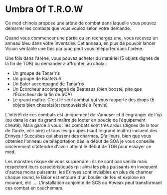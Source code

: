 # Umbra Of T.R.O.W
Ce mod chinois propose une arène de combat dans laquelle vous pouvez démarrer les combats que vous voulez selon votre demande.

Quand vous commencer une partie ou en rechargez une, vous recevez un anneau bleu dans votre inventaire. Cet anneau, en plus de pouvoir lancer Vision véritable une fois par jour, peut vous téléporter dans l'arène.

Une fois dans l'arène, vous pouvez acheter du matériel (5 objets dignes de la fin de TOB) ou demander à affronter, au choix :
- Un groupe de Tanar'ris
- Un groupe de BaatezuS
- Un Balor accompagné de Tanar'ris 
- Un Écorcheur accompagné de Baatezus (bien boosté, pire que l'Écorcheur de la fin de SOA)
- Le grand maître. C'est le seul combat qui vous rapporte des drops (5 objets bien cheatés)(et renouvelable à l'envie)

L’intérêt de ces combats est uniquement de s’amuser et d'engranger de l'xp (ou dans le cas du grand maître de looter en boucle de l’équipement cheaté). Mais garde à vous : les combats sont très ardus (dignes de la tour de Garde, voir pire) et tous les groupes (sauf le grand maître) incluent des Erinyes / Succubes qui abusent des charmes. D'ailleurs, bien que vous obteniez l'anneau de téléportation dès le début de SOA je vous conseille sincèrement d'attendre d'avoir atteint le début de TOB pour essayer ce mod.

Les monstres risque de vous surprendre : ils ne sont pas vanilla mais respectent leurs caractéristiques rp : ainsi les plus puissants en invoquent d'autres moins puissants, les Erinyes sont invisibles en plus de charmer chaque round, le Balor est entouré d'un boulier de feu et explose en mourant, etc .... L'installation conjointe de SCS ou Atweak peut transformant ces combat en cauchemars.
